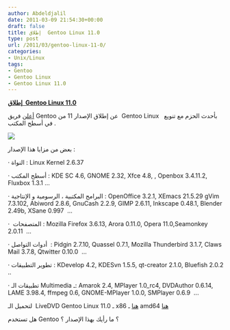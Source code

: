 ```yaml
---
author: Abdeldjalil
date: 2011-03-09 21:54:30+00:00
draft: false
title: إطلاق  Gentoo Linux 11.0
type: post
url: /2011/03/gentoo-linux-11-0/
categories:
- Unix/Linux
tags:
- Gentoo
- Gentoo Linux
- Gentoo Linux 11.0
---
```


[**إطلاق  Gentoo Linux 11.0**
](https://www.it-scoop.com/2011/03/gentoo-linux-11-0/ )


[أعلن](http://www.gentoo.org/news/20110308-livedvd.xml) فريق Gentoo عن إطلاق الإصدار 11 من  Gentoo Linux   بأحدث الحزم مع تنويع في أسطح المكتب .






[![](https://www.it-scoop.com/wp-content/uploads/2010/06/gentoo-Linux.png)
](https://www.it-scoop.com/2011/03/gentoo-linux-11-0/ )


بعض من مزايا هذا الإصدار :

· النواة : Linux Kernel 2.6.37

· أسطح المكتب : KDE SC 4.6, GNOME 2.32, Xfce 4.8, , Openbox 3.4.11.2, Fluxbox 1.3.1 ...

· البرامج المكتبية ، الرسومية و الإنتاجية : OpenOffice 3.2.1, XEmacs 21.5.29 gVim 7.3.102, Abiword 2.8.6, GnuCash 2.2.9, GIMP 2.6.11, Inkscape 0.48.1, Blender 2.49b, XSane 0.997  ...

·  المتصفحات : Mozilla Firefox 3.6.13, Arora 0.11.0, Opera 11.0,Seamonkey 2.0.11  ...

· أدوات التواصل  : Pidgin 2.7.10, Quassel 0.7.1, Mozilla Thunderbird 3.1.7, Claws Mail 3.7.8, Qtwitter 0.10.0  ...

· تطوير التطبيقات : KDevelop 4.2, KDESvn 1.5.5, qt-creator 2.1.0, Bluefish 2.0.2 ..

· تطبيقات الـ Multimedia ـ: Amarok 2.4, MPlayer 1.0_rc4, DVDAuthor 0.6.14, LAME 3.98.4, ffmpeg 0.6, GNOME-MPlayer 1.0.0, SMPlayer 0.6.9  ...



لتحميل الـ  LiveDVD Gentoo Linux 11.0 ـ x86 [هنا](http://bouncer.gentoo.org/fetch/gentoo-11.0-livedvd/x86/) ـ amd64 [هنا](http://bouncer.gentoo.org/fetch/gentoo-11.0-livedvd/amd64/)

هل تستخدم Gentoo ؟ ما رأيك بهذا الإصدار ؟
